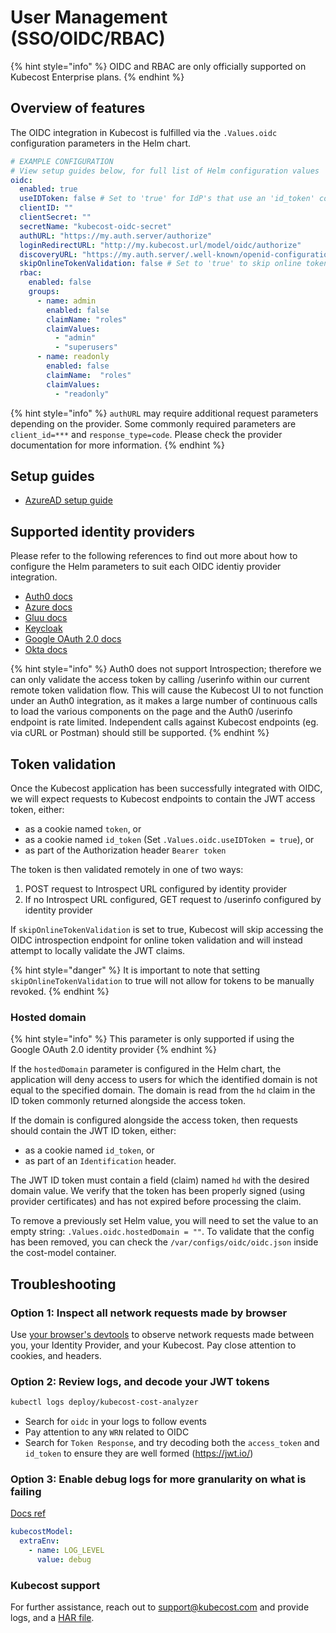 # User Management (SSO/OIDC/RBAC)

{% hint style="info" %}
OIDC and RBAC are only officially supported on Kubecost Enterprise plans.
{% endhint %}

## Overview of features

The OIDC integration in Kubecost is fulfilled via the `.Values.oidc` configuration parameters in the Helm chart.

```yaml
# EXAMPLE CONFIGURATION
# View setup guides below, for full list of Helm configuration values
oidc:
  enabled: true
  useIDToken: false # Set to 'true' for IdP's that use an 'id_token' cookie
  clientID: ""
  clientSecret: ""
  secretName: "kubecost-oidc-secret"
  authURL: "https://my.auth.server/authorize"
  loginRedirectURL: "http://my.kubecost.url/model/oidc/authorize"
  discoveryURL: "https://my.auth.server/.well-known/openid-configuration"
  skipOnlineTokenValidation: false # Set to 'true' to skip online token validation and attempt to locally validate JWT claims
  rbac:
    enabled: false
    groups:
      - name: admin
        enabled: false
        claimName: "roles"
        claimValues:
          - "admin"
          - "superusers"
      - name: readonly
        enabled: false
        claimName:  "roles"
        claimValues:
          - "readonly"
```

{% hint style="info" %}
&#x20;`authURL` may require additional request parameters depending on the provider. Some commonly required parameters are `client_id=***` and `response_type=code`. Please check the provider documentation for more information.
{% endhint %}

## Setup guides

* [AzureAD setup guide](https://github.com/kubecost/poc-common-configurations/tree/main/oidc-azuread)

## Supported identity providers

Please refer to the following references to find out more about how to configure the Helm parameters to suit each OIDC identiy provider integration.

* [Auth0 docs](https://auth0.com/docs/get-started/authentication-and-authorization-flow/add-login-auth-code-flow)
* [Azure docs](https://learn.microsoft.com/en-us/azure/active-directory/develop/v2-protocols-oidc#send-the-sign-in-request)
* [Gluu docs](https://gluu.org/docs/gluu-server/4.0/admin-guide/openid-connect/)
* [Keycloak](/user-management-oidc-keycloak.md)
* [Google OAuth 2.0 docs](https://developers.google.com/identity/openid-connect/openid-connect#authenticatingtheuser)
* [Okta docs](https://developer.okta.com/docs/reference/api/oidc/#request-parameters)

{% hint style="info" %}
Auth0 does not support Introspection; therefore we can only validate the access token by calling /userinfo within our current remote token validation flow. This will cause the Kubecost UI to not function under an Auth0 integration, as it makes a large number of continuous calls to load the various components on the page and the Auth0 /userinfo endpoint is rate limited. Independent calls against Kubecost endpoints (eg. via cURL or Postman) should still be supported.
{% endhint %}

## Token validation

Once the Kubecost application has been successfully integrated with OIDC, we will expect requests to Kubecost endpoints to contain the JWT access token, either:

* as a cookie named `token`, or
* as a cookie named `id_token` (Set `.Values.oidc.useIDToken = true`), or
* as part of the Authorization header `Bearer token`

The token is then validated remotely in one of two ways:

1. POST request to Introspect URL configured by identity provider
2. If no Introspect URL configured, GET request to /userinfo configured by identity provider

If `skipOnlineTokenValidation` is set to true, Kubecost will skip accessing the OIDC introspection endpoint for online token validation and will instead attempt to locally validate the JWT claims.

{% hint style="danger" %}
It is important to note that setting `skipOnlineTokenValidation` to true will not allow for tokens to be manually revoked.
{% endhint %}

### Hosted domain

{% hint style="info" %}
This parameter is only supported if using the Google OAuth 2.0 identity provider
{% endhint %}

If the `hostedDomain` parameter is configured in the Helm chart, the application will deny access to users for which the identified domain is not equal to the specified domain. The domain is read from the `hd` claim in the ID token commonly returned alongside the access token.

If the domain is configured alongside the access token, then requests should contain the JWT ID token, either:

* as a cookie named `id_token`, or
* as part of an `Identification` header.

The JWT ID token must contain a field (claim) named `hd` with the desired domain value. We verify that the token has been properly signed (using provider certificates) and has not expired before processing the claim.

To remove a previously set Helm value, you will need to set the value to an empty string: `.Values.oidc.hostedDomain = ""`. To validate that the config has been removed, you can check the `/var/configs/oidc/oidc.json` inside the cost-model container.

## Troubleshooting

### Option 1: Inspect all network requests made by browser

Use [your browser's devtools](https://developer.chrome.com/docs/devtools/network/) to observe network requests made between you, your Identity Provider, and your Kubecost. Pay close attention to cookies, and headers.

### Option 2: Review logs, and decode your JWT tokens

```sh
kubectl logs deploy/kubecost-cost-analyzer
```

* Search for `oidc` in your logs to follow events
* Pay attention to any `WRN` related to OIDC
* Search for `Token Response`, and try decoding both the `access_token` and `id_token` to ensure they are well formed (https://jwt.io/)

### Option 3: Enable debug logs for more granularity on what is failing

[Docs ref](https://github.com/kubecost/cost-analyzer-helm-chart/blob/v1.103/README.md?plain=1#L63-L75)

```yaml
kubecostModel:
  extraEnv:
    - name: LOG_LEVEL
      value: debug
```

### Kubecost support

For further assistance, reach out to support@kubecost.com and provide logs, and a [HAR file](https://support.google.com/admanager/answer/10358597?hl=en).
